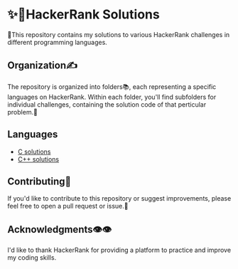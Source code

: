 <h1>✨📅HackerRank Solutions</h1>
  <p>🧠This repository contains my solutions to various HackerRank challenges in different programming languages.</p>
  <h2>Organization✍️</h2>
  <p>The repository is organized into folders📚, each representing a specific languages on HackerRank. Within each folder, you'll find subfolders for individual challenges, containing the solution code of that perticular problem.🫧</p>
  <h2>Languages</h2>
  <ul>
    <li><a href="C">C solutions</a></li>
    <li><a href="CPP">C++ solutions</a></li>
    <!--<li><a href="python">Python solutions</a></li>
    <li><a href="java">Java solutions</a></li>-->
  </ul>
  <h2>Contributing🙏</h2>
  <p>If you'd like to contribute to this repository or suggest improvements, please feel free to open a pull request or issue.🤝</p>
  <h2>Acknowledgments👁️👁️</h2>
  <p>I'd like to thank HackerRank for providing a platform to practice and improve my coding skills.</p>
  
